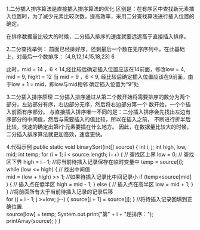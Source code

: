 1.二分插入排序算法是直接插入排序算法的优化
  区别是：在有序区中查找新元素插入位置时，为了减少元素比较次数，提高效率，采用二分查找算法进行插入位置的确定。

  在排序数据量比较大的时候，二分插入排序的速度就要远远高于直接插入排序。

2.二分查找举例：
  前面已经排好序，还剩最后一个数在无序序列中，在此基础上，对最后一个数排序：
  [4,9,12,14,15,18,23] 6

  此时，mid = 14 ，6 < 14,经比较后确定插入位置应该在14前面，修改low = 4, mid = 9, hight = 12
  当    mid = 9  ，6 < 9, 经比较后确定插入位置应该在9前面，由于low + 1 = mid，即low与mid相邻
  确定插入位置为“9”处
  

3.二分插入排序原理
  二分插入排序通过从第二个数开始将需要排序的数分为两个部分，左边部分有序，右边部分无序，然后将右边部分第一个
  数开始，一个个插入前面有序部分。
  与直接插入排序唯一不同的是：二分插入排序会先找出左边有序部分的中间值，然后与需要插入的值比较，所以在插入之前，
  不断进行折半后比较，快速的确定出第i个元素要插在什么地方。
  因此，在数据量比较大的时候，二分插入排序算法就更加高效，速度更快。


4.代码示例
  public static void binarySort(int[] source) { 
    	int i, j; 
    	int high, low, mid; 
    	int temp; 
    	for (i = 1; i < source.length; i++) { 
      		// 查找区上界 
      		low = 0; 
      		// 查找区下界 
      		high = i - 1; 
      		//将当前待插入记录保存在临时变量中 
      		temp = source[i]; 
      		while (low <= high) { 
        		// 找出中间值 \
        		mid = (low + high) >> 1; 
        		//如果待插入记录比中间记录小 
        		if (temp<source[mid] ) { 
          			// 插入点在低半区 
          			high = mid - 1; 
        		} else { 
          			// 插入点在高半区 
          			low = mid + 1; 
        		} 
      		} 
       		//将前面所有大于当前待插入记录的记录后移  
      		for (j = i - 1; j >=low; j--) { 
        		source[j + 1] = source[j]; 
      		} 
      		//将待插入记录回填到正确位置.  
      		source[low] = temp; 
      		System.out.print("第" + i + "趟排序："); 
      		printArray(source); 
    	} 
  } 
